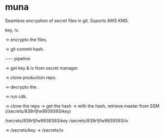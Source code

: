 # muna

Seamless encryption of secret files in git. Suports AWS KMS.

key, iv.

-> encrypto the files.

-> git commit hash.

---- pipeline

-> get key & iv from secret manager.

-> clone production repo.

-> decrypto the .

-> run cdk.

-> clone the repo
-> get the hash
-> with the hash, retrieve master from SSM (/secrets/839rfjfw9939393/key)

/secrets/839rfjfw9939393/key
/secrets/839rfjfw9939393/iv



-> /secrets/key
-> /secrets/iv
